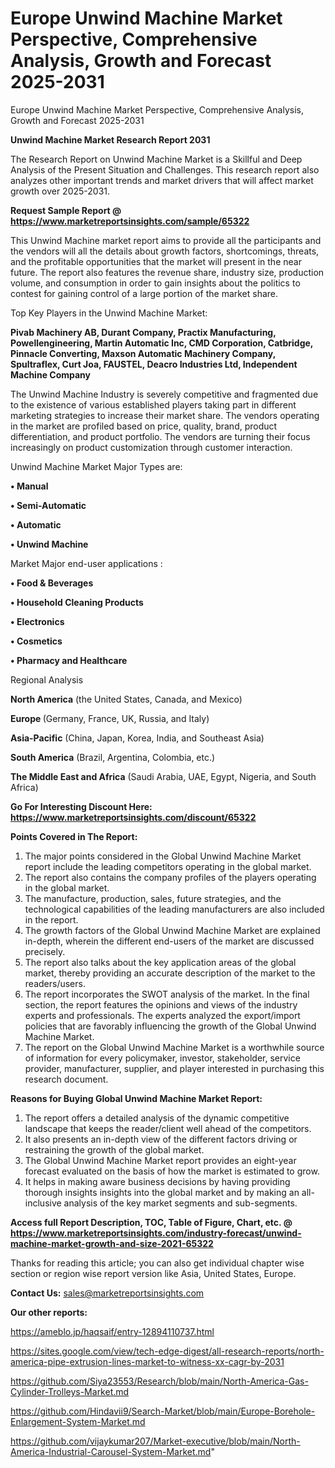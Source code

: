 # Europe Unwind Machine Market Perspective, Comprehensive Analysis, Growth and Forecast 2025-2031
Europe Unwind Machine Market Perspective, Comprehensive Analysis, Growth and Forecast 2025-2031

<strong>Unwind Machine Market Research Report 2031</strong>

The Research Report on Unwind Machine Market is a Skillful and Deep Analysis of the Present Situation and Challenges. This research report also analyzes other important trends and market drivers that will affect market growth over 2025-2031.

<strong>Request Sample Report @ <a href=https://www.marketreportsinsights.com/sample/65322>https://www.marketreportsinsights.com/sample/65322</a></strong>

This Unwind Machine market report aims to provide all the participants and the vendors will all the details about growth factors, shortcomings, threats, and the profitable opportunities that the market will present in the near future. The report also features the revenue share, industry size, production volume, and consumption in order to gain insights about the politics to contest for gaining control of a large portion of the market share.

Top Key Players in the Unwind Machine Market:

<strong>Pivab Machinery AB, Durant Company, Practix Manufacturing, Powellengineering, Martin Automatic Inc, CMD Corporation, Catbridge, Pinnacle Converting, Maxson Automatic Machinery Company, Spultraflex, Curt Joa, FAUSTEL, Deacro Industries Ltd, Independent Machine Company</strong>

The Unwind Machine Industry is severely competitive and fragmented due to the existence of various established players taking part in different marketing strategies to increase their market share. The vendors operating in the market are profiled based on price, quality, brand, product differentiation, and product portfolio. The vendors are turning their focus increasingly on product customization through customer interaction.

Unwind Machine Market Major Types are:

<strong>• Manual

• Semi-Automatic

• Automatic

• Unwind Machine</strong>

Market Major end-user applications :

<strong>• Food & Beverages

• Household Cleaning Products

• Electronics

• Cosmetics

• Pharmacy and Healthcare</strong>

Regional Analysis

</u><strong><b>North America</b></strong> (the United States, Canada, and Mexico)

<strong><b>Europe </b></strong>(Germany, France, UK, Russia, and Italy)

<strong><b>Asia-Pacific</b></strong> (China, Japan, Korea, India, and Southeast Asia)

<strong><b>South America</b></strong> (Brazil, Argentina, Colombia, etc.)

<strong><b>The Middle East and Africa</b></strong> (Saudi Arabia, UAE, Egypt, Nigeria, and South Africa)

<strong>Go For Interesting Discount Here: <a href=https://www.marketreportsinsights.com/discount/65322>https://www.marketreportsinsights.com/discount/65322</a></strong>

<strong>Points Covered in The Report:</strong>
<ol>
  <li>The major points considered in the Global Unwind Machine Market report include the leading competitors operating in the global market.</li>
  <li>The report also contains the company profiles of the players operating in the global market.</li>
  <li>The manufacture, production, sales, future strategies, and the technological capabilities of the leading manufacturers are also included in the report.</li>
  <li>The growth factors of the Global Unwind Machine Market are explained in-depth, wherein the different end-users of the market are discussed precisely.</li>
  <li>The report also talks about the key application areas of the global market, thereby providing an accurate description of the market to the readers/users.</li>
  <li>The report incorporates the SWOT analysis of the market. In the final section, the report features the opinions and views of the industry experts and professionals. The experts analyzed the export/import policies that are favorably influencing the growth of the Global Unwind Machine Market.</li>
  <li>The report on the Global Unwind Machine Market is a worthwhile source of information for every policymaker, investor, stakeholder, service provider, manufacturer, supplier, and player interested in purchasing this research document.</li>
</ol>
<strong>Reasons for Buying Global Unwind Machine Market Report:</strong>

<ol>
  <li>The report offers a detailed analysis of the dynamic competitive landscape that keeps the reader/client well ahead of the competitors.</li>
  <li>It also presents an in-depth view of the different factors driving or restraining the growth of the global market.</li>
  <li>The Global Unwind Machine Market report provides an eight-year forecast evaluated on the basis of how the market is estimated to grow.</li>
  <li>It helps in making aware business decisions by having providing thorough insights insights into the global market and by making an all-inclusive analysis of the key market segments and sub-segments.</li>
</ol>
<strong>Access full Report Description, TOC, Table of Figure, Chart, etc. @ <a href=https://www.marketreportsinsights.com/industry-forecast/unwind-machine-market-growth-and-size-2021-65322>https://www.marketreportsinsights.com/industry-forecast/unwind-machine-market-growth-and-size-2021-65322</a></strong>


Thanks for reading this article; you can also get individual chapter wise section or region wise report version like Asia, United States, Europe.

<strong>Contact Us:</strong>
sales@marketreportsinsights.com

<strong>Our other reports:</strong>

<a href=https://ameblo.jp/haqsaif/entry-12894110737.html>https://ameblo.jp/haqsaif/entry-12894110737.html</a>

<a href=https://sites.google.com/view/tech-edge-digest/all-research-reports/north-america-pipe-extrusion-lines-market-to-witness-xx-cagr-by-2031>https://sites.google.com/view/tech-edge-digest/all-research-reports/north-america-pipe-extrusion-lines-market-to-witness-xx-cagr-by-2031</a>

<a href=https://github.com/Siya23553/Research/blob/main/North-America-Gas-Cylinder-Trolleys-Market.md>https://github.com/Siya23553/Research/blob/main/North-America-Gas-Cylinder-Trolleys-Market.md</a>

<a href=https://github.com/Hindavii9/Search-Market/blob/main/Europe-Borehole-Enlargement-System-Market.md>https://github.com/Hindavii9/Search-Market/blob/main/Europe-Borehole-Enlargement-System-Market.md</a>

<a href=https://github.com/vijaykumar207/Market-executive/blob/main/North-America-Industrial-Carousel-System-Market.md>https://github.com/vijaykumar207/Market-executive/blob/main/North-America-Industrial-Carousel-System-Market.md</a>"
